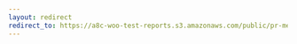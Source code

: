 ```yaml
---
layout: redirect
redirect_to: https://a8c-woo-test-reports.s3.amazonaws.com/public/pr-merge/39050/e2e/index.html
---
```

